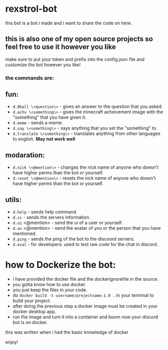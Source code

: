 # rexstrol-bot
this bot is a bot i made and i want to share the code on here.

## this is also one of my open source projects so feel free to use it however you like

make sure to put your token and prefix into the config.json file and customize the bot however you like!

### the commands are:

## fun:
- `d.8ball \<question\>` - gives an answer to the question that you asked.
- `d.achv \<something\>` - gives the minecraft acheivement image with the "something" that you have given it.
- `d.meme` - sends a meme.
- `d.say \<something\>` - says anything that you set the "something" to.
- `d.translate \<something\>` - translates anything from other languages to english. **May not work well**

## modaration:
- `d.nick \<@mention\>` - changes the nick name of anyone who doesn't have higher perms than the bot or yourself.
- `d.reset \<@mention\>` - resets the nick name of anyone who doesn't have higher perms than the bot or yourself.


## utils:
- `d.help` - sends help command.
- `d.si` - sends the servers information.
- `d.ui` \<@mention\> - send the ui of a user or yourself.
- `d.av` \<@mention\> - send the avatar of you or the person that you have mentioned.
- `d.ping` - sends the ping of the bot to the discoord servers.
- `d.eval` - for developers: used to test raw code for the chat in discord.

# how to Dockerize the bot:
- i have provided the docker file and the dockerignorefile in the source.
- you gotta know how to use docker.
- you just keep the files in your code.
- do `docker build -t username/projectname:1.0 .` in your terminal to build your project.
- after doing the previous step a docker image must be created in your docker desktop app.
- run the image and turn it into a container and boom now your discord bot is on docker.

this was written when i had the basic knowledge of docker

enjoy!
